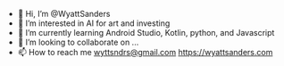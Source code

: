 - 👋 Hi, I’m @WyattSanders
- 👀 I’m interested in AI for art and investing
- 🌱 I’m currently learning Android Studio, Kotlin, python, and Javascript
- 💞️ I’m looking to collaborate on ...
- 📫 How to reach me wyttsndrs@gmail.com
https://wyattsanders.com

<!---
WyattSanders/WyattSanders is a ✨ special ✨ repository because its `README.md` (this file) appears on your GitHub profile.
You can click the Preview link to take a look at your changes.
--->
